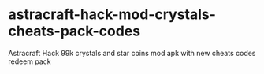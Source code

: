 # astracraft-hack-mod-crystals-cheats-pack-codes
Astracraft Hack 99k crystals and star coins mod apk with new cheats codes redeem pack
